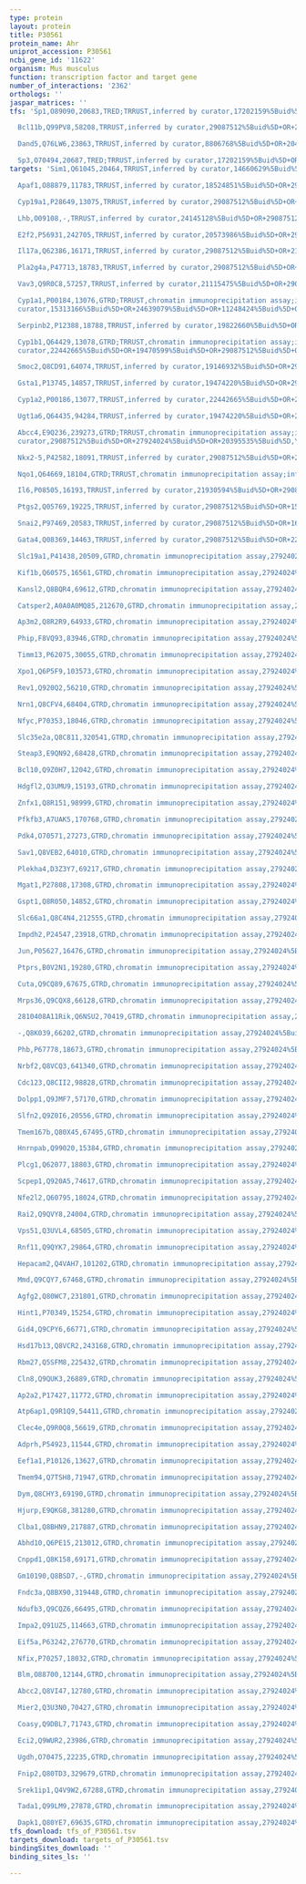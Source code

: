 ```yaml
---
type: protein
layout: protein
title: P30561
protein_name: Ahr
uniprot_accession: P30561
ncbi_gene_id: '11622'
organism: Mus musculus
function: transcription factor and target gene
number_of_interactions: '2362'
orthologs: ''
jaspar_matrices: ''
tfs: 'Sp1,O89090,20683,TRED;TRRUST,inferred by curator,17202159%5Buid%5D+OR+8806768%5Buid%5D+OR+20478378%5Buid%5D+OR+29087512%5Buid%5D+OR+9778040%5Buid%5D,Yes

  Bcl11b,Q99PV8,58208,TRRUST,inferred by curator,29087512%5Buid%5D+OR+26231117%5Buid%5D,Yes

  Dand5,Q76LW6,23863,TRRUST,inferred by curator,8806768%5Buid%5D+OR+20478378%5Buid%5D+OR+29087512%5Buid%5D+OR+9778040%5Buid%5D,Yes

  Sp3,O70494,20687,TRED;TRRUST,inferred by curator,17202159%5Buid%5D+OR+29087512%5Buid%5D+OR+9778040%5Buid%5D,Yes'
targets: 'Sim1,Q61045,20464,TRRUST,inferred by curator,14660629%5Buid%5D+OR+29087512%5Buid%5D,Yes

  Apaf1,O88879,11783,TRRUST,inferred by curator,18524851%5Buid%5D+OR+29087512%5Buid%5D,Yes

  Cyp19a1,P28649,13075,TRRUST,inferred by curator,29087512%5Buid%5D+OR+16260617%5Buid%5D,Yes

  Lhb,O09108,-,TRRUST,inferred by curator,24145128%5Buid%5D+OR+29087512%5Buid%5D,Yes

  E2f2,P56931,242705,TRRUST,inferred by curator,20573986%5Buid%5D+OR+29087512%5Buid%5D,Yes

  Il17a,Q62386,16171,TRRUST,inferred by curator,29087512%5Buid%5D+OR+21266776%5Buid%5D+OR+21266768%5Buid%5D,Yes

  Pla2g4a,P47713,18783,TRRUST,inferred by curator,29087512%5Buid%5D+OR+19716514%5Buid%5D,Yes

  Vav3,Q9R0C8,57257,TRRUST,inferred by curator,21115475%5Buid%5D+OR+29087512%5Buid%5D,Yes

  Cyp1a1,P00184,13076,GTRD;TRRUST,chromatin immunoprecipitation assay;inferred by
  curator,15313166%5Buid%5D+OR+24639079%5Buid%5D+OR+11248424%5Buid%5D+OR+27924024%5Buid%5D+OR+1317062%5Buid%5D+OR+19474220%5Buid%5D+OR+19470599%5Buid%5D+OR+29087512%5Buid%5D,Yes

  Serpinb2,P12388,18788,TRRUST,inferred by curator,19822660%5Buid%5D+OR+29087512%5Buid%5D,Yes

  Cyp1b1,Q64429,13078,GTRD;TRRUST,chromatin immunoprecipitation assay;inferred by
  curator,22442665%5Buid%5D+OR+19470599%5Buid%5D+OR+29087512%5Buid%5D+OR+27924024%5Buid%5D,Yes

  Smoc2,Q8CD91,64074,TRRUST,inferred by curator,19146932%5Buid%5D+OR+29087512%5Buid%5D,Yes

  Gsta1,P13745,14857,TRRUST,inferred by curator,19474220%5Buid%5D+OR+29087512%5Buid%5D,Yes

  Cyp1a2,P00186,13077,TRRUST,inferred by curator,22442665%5Buid%5D+OR+29087512%5Buid%5D,Yes

  Ugt1a6,Q64435,94284,TRRUST,inferred by curator,19474220%5Buid%5D+OR+29087512%5Buid%5D,Yes

  Abcc4,E9Q236,239273,GTRD;TRRUST,chromatin immunoprecipitation assay;inferred by
  curator,29087512%5Buid%5D+OR+27924024%5Buid%5D+OR+20395535%5Buid%5D,Yes

  Nkx2-5,P42582,18091,TRRUST,inferred by curator,29087512%5Buid%5D+OR+22684894%5Buid%5D,Yes

  Nqo1,Q64669,18104,GTRD;TRRUST,chromatin immunoprecipitation assay;inferred by curator,19474220%5Buid%5D+OR+27924024%5Buid%5D+OR+29087512%5Buid%5D+OR+23800876%5Buid%5D,Yes

  Il6,P08505,16193,TRRUST,inferred by curator,21930594%5Buid%5D+OR+29087512%5Buid%5D+OR+19703987%5Buid%5D,Yes

  Ptgs2,Q05769,19225,TRRUST,inferred by curator,29087512%5Buid%5D+OR+15213229%5Buid%5D,Yes

  Snai2,P97469,20583,TRRUST,inferred by curator,29087512%5Buid%5D+OR+16952353%5Buid%5D,Yes

  Gata4,Q08369,14463,TRRUST,inferred by curator,29087512%5Buid%5D+OR+22684894%5Buid%5D,Yes

  Slc19a1,P41438,20509,GTRD,chromatin immunoprecipitation assay,27924024%5Buid%5D,No

  Kif1b,Q60575,16561,GTRD,chromatin immunoprecipitation assay,27924024%5Buid%5D,No

  Kansl2,Q8BQR4,69612,GTRD,chromatin immunoprecipitation assay,27924024%5Buid%5D,No

  Catsper2,A0A0A0MQ85,212670,GTRD,chromatin immunoprecipitation assay,27924024%5Buid%5D,No

  Ap3m2,Q8R2R9,64933,GTRD,chromatin immunoprecipitation assay,27924024%5Buid%5D,No

  Phip,F8VQ93,83946,GTRD,chromatin immunoprecipitation assay,27924024%5Buid%5D,No

  Timm13,P62075,30055,GTRD,chromatin immunoprecipitation assay,27924024%5Buid%5D,No

  Xpo1,Q6P5F9,103573,GTRD,chromatin immunoprecipitation assay,27924024%5Buid%5D,No

  Rev1,Q920Q2,56210,GTRD,chromatin immunoprecipitation assay,27924024%5Buid%5D,No

  Nrn1,Q8CFV4,68404,GTRD,chromatin immunoprecipitation assay,27924024%5Buid%5D,No

  Nfyc,P70353,18046,GTRD,chromatin immunoprecipitation assay,27924024%5Buid%5D,No

  Slc35e2a,Q8C811,320541,GTRD,chromatin immunoprecipitation assay,27924024%5Buid%5D,No

  Steap3,E9QN92,68428,GTRD,chromatin immunoprecipitation assay,27924024%5Buid%5D,No

  Bcl10,Q9Z0H7,12042,GTRD,chromatin immunoprecipitation assay,27924024%5Buid%5D,No

  Hdgfl2,Q3UMU9,15193,GTRD,chromatin immunoprecipitation assay,27924024%5Buid%5D,No

  Znfx1,Q8R151,98999,GTRD,chromatin immunoprecipitation assay,27924024%5Buid%5D,No

  Pfkfb3,A7UAK5,170768,GTRD,chromatin immunoprecipitation assay,27924024%5Buid%5D,No

  Pdk4,O70571,27273,GTRD,chromatin immunoprecipitation assay,27924024%5Buid%5D,No

  Sav1,Q8VEB2,64010,GTRD,chromatin immunoprecipitation assay,27924024%5Buid%5D,No

  Plekha4,D3Z3Y7,69217,GTRD,chromatin immunoprecipitation assay,27924024%5Buid%5D,No

  Mgat1,P27808,17308,GTRD,chromatin immunoprecipitation assay,27924024%5Buid%5D,No

  Gspt1,Q8R050,14852,GTRD,chromatin immunoprecipitation assay,27924024%5Buid%5D,No

  Slc66a1,Q8C4N4,212555,GTRD,chromatin immunoprecipitation assay,27924024%5Buid%5D,No

  Impdh2,P24547,23918,GTRD,chromatin immunoprecipitation assay,27924024%5Buid%5D,No

  Jun,P05627,16476,GTRD,chromatin immunoprecipitation assay,27924024%5Buid%5D,No

  Ptprs,B0V2N1,19280,GTRD,chromatin immunoprecipitation assay,27924024%5Buid%5D,No

  Cuta,Q9CQ89,67675,GTRD,chromatin immunoprecipitation assay,27924024%5Buid%5D,No

  Mrps36,Q9CQX8,66128,GTRD,chromatin immunoprecipitation assay,27924024%5Buid%5D,No

  2810408A11Rik,Q6NSU2,70419,GTRD,chromatin immunoprecipitation assay,27924024%5Buid%5D,No

  -,Q8K039,66202,GTRD,chromatin immunoprecipitation assay,27924024%5Buid%5D,No

  Phb,P67778,18673,GTRD,chromatin immunoprecipitation assay,27924024%5Buid%5D,No

  Nrbf2,Q8VCQ3,641340,GTRD,chromatin immunoprecipitation assay,27924024%5Buid%5D,No

  Cdc123,Q8CII2,98828,GTRD,chromatin immunoprecipitation assay,27924024%5Buid%5D,No

  Dolpp1,Q9JMF7,57170,GTRD,chromatin immunoprecipitation assay,27924024%5Buid%5D,No

  Slfn2,Q9Z0I6,20556,GTRD,chromatin immunoprecipitation assay,27924024%5Buid%5D,No

  Tmem167b,Q80X45,67495,GTRD,chromatin immunoprecipitation assay,27924024%5Buid%5D,No

  Hnrnpab,Q99020,15384,GTRD,chromatin immunoprecipitation assay,27924024%5Buid%5D,No

  Plcg1,Q62077,18803,GTRD,chromatin immunoprecipitation assay,27924024%5Buid%5D,No

  Scpep1,Q920A5,74617,GTRD,chromatin immunoprecipitation assay,27924024%5Buid%5D,No

  Nfe2l2,Q60795,18024,GTRD,chromatin immunoprecipitation assay,27924024%5Buid%5D,No

  Rai2,Q9QVY8,24004,GTRD,chromatin immunoprecipitation assay,27924024%5Buid%5D,No

  Vps51,Q3UVL4,68505,GTRD,chromatin immunoprecipitation assay,27924024%5Buid%5D,No

  Rnf11,Q9QYK7,29864,GTRD,chromatin immunoprecipitation assay,27924024%5Buid%5D,No

  Hepacam2,Q4VAH7,101202,GTRD,chromatin immunoprecipitation assay,27924024%5Buid%5D,No

  Mmd,Q9CQY7,67468,GTRD,chromatin immunoprecipitation assay,27924024%5Buid%5D,No

  Agfg2,Q80WC7,231801,GTRD,chromatin immunoprecipitation assay,27924024%5Buid%5D,No

  Hint1,P70349,15254,GTRD,chromatin immunoprecipitation assay,27924024%5Buid%5D,No

  Gid4,Q9CPY6,66771,GTRD,chromatin immunoprecipitation assay,27924024%5Buid%5D,No

  Hsd17b13,Q8VCR2,243168,GTRD,chromatin immunoprecipitation assay,27924024%5Buid%5D,No

  Rbm27,Q5SFM8,225432,GTRD,chromatin immunoprecipitation assay,27924024%5Buid%5D,No

  Cln8,Q9QUK3,26889,GTRD,chromatin immunoprecipitation assay,27924024%5Buid%5D,No

  Ap2a2,P17427,11772,GTRD,chromatin immunoprecipitation assay,27924024%5Buid%5D,No

  Atp6ap1,Q9R1Q9,54411,GTRD,chromatin immunoprecipitation assay,27924024%5Buid%5D,No

  Clec4e,Q9R0Q8,56619,GTRD,chromatin immunoprecipitation assay,27924024%5Buid%5D,No

  Adprh,P54923,11544,GTRD,chromatin immunoprecipitation assay,27924024%5Buid%5D,No

  Eef1a1,P10126,13627,GTRD,chromatin immunoprecipitation assay,27924024%5Buid%5D,No

  Tmem94,Q7TSH8,71947,GTRD,chromatin immunoprecipitation assay,27924024%5Buid%5D,No

  Dym,Q8CHY3,69190,GTRD,chromatin immunoprecipitation assay,27924024%5Buid%5D,No

  Hjurp,E9QKG8,381280,GTRD,chromatin immunoprecipitation assay,27924024%5Buid%5D,No

  Clba1,Q8BHN9,217887,GTRD,chromatin immunoprecipitation assay,27924024%5Buid%5D,No

  Abhd10,Q6PE15,213012,GTRD,chromatin immunoprecipitation assay,27924024%5Buid%5D,No

  Cnppd1,Q8K158,69171,GTRD,chromatin immunoprecipitation assay,27924024%5Buid%5D,No

  Gm10190,Q8BSD7,-,GTRD,chromatin immunoprecipitation assay,27924024%5Buid%5D,No

  Fndc3a,Q8BX90,319448,GTRD,chromatin immunoprecipitation assay,27924024%5Buid%5D,No

  Ndufb3,Q9CQZ6,66495,GTRD,chromatin immunoprecipitation assay,27924024%5Buid%5D,No

  Impa2,Q91UZ5,114663,GTRD,chromatin immunoprecipitation assay,27924024%5Buid%5D,No

  Eif5a,P63242,276770,GTRD,chromatin immunoprecipitation assay,27924024%5Buid%5D,No

  Nfix,P70257,18032,GTRD,chromatin immunoprecipitation assay,27924024%5Buid%5D,No

  Blm,O88700,12144,GTRD,chromatin immunoprecipitation assay,27924024%5Buid%5D,No

  Abcc2,Q8VI47,12780,GTRD,chromatin immunoprecipitation assay,27924024%5Buid%5D,No

  Mier2,Q3U3N0,70427,GTRD,chromatin immunoprecipitation assay,27924024%5Buid%5D,No

  Coasy,Q9DBL7,71743,GTRD,chromatin immunoprecipitation assay,27924024%5Buid%5D,No

  Eci2,Q9WUR2,23986,GTRD,chromatin immunoprecipitation assay,27924024%5Buid%5D,No

  Ugdh,O70475,22235,GTRD,chromatin immunoprecipitation assay,27924024%5Buid%5D,No

  Fnip2,Q80TD3,329679,GTRD,chromatin immunoprecipitation assay,27924024%5Buid%5D,No

  Srek1ip1,Q4V9W2,67288,GTRD,chromatin immunoprecipitation assay,27924024%5Buid%5D,No

  Tada1,Q99LM9,27878,GTRD,chromatin immunoprecipitation assay,27924024%5Buid%5D,No

  Dapk1,Q80YE7,69635,GTRD,chromatin immunoprecipitation assay,27924024%5Buid%5D,No'
tfs_download: tfs_of_P30561.tsv
targets_download: targets_of_P30561.tsv
bindingSites_download: ''
binding_sites_ls: ''

---
```

